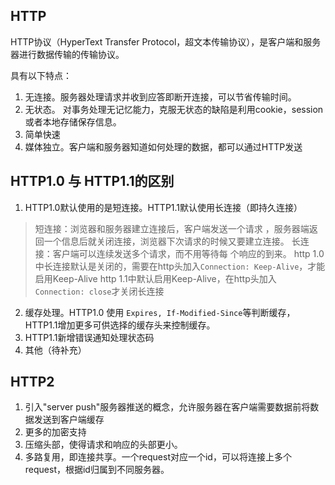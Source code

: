 ## HTTP
HTTP协议（HyperText Transfer Protocol，超文本传输协议），是客户端和服务器进行数据传输的传输协议。

具有以下特点：
1. 无连接。服务器处理请求并收到应答即断开连接，可以节省传输时间。
2. 无状态。 对事务处理无记忆能力，克服无状态的缺陷是利用cookie，session或者本地存储保存信息。
3. 简单快速
4. 媒体独立。客户端和服务器知道如何处理的数据，都可以通过HTTP发送


## HTTP1.0 与 HTTP1.1的区别
1. HTTP1.0默认使用的是短连接。HTTP1.1默认使用长连接（即持久连接）

> 短连接：浏览器和服务器建立连接后，客户端发送一个请求 ，服务器端返回一个信息后就关闭连接，浏览器下次请求的时候又要建立连接。
> 长连接：客户端可以连续发送多个请求，而不用等待每 个响应的到来。
> http 1.0中长连接默认是关闭的，需要在http头加入`Connection: Keep-Alive`，才能启用Keep-Alive
> http 1.1中默认启用Keep-Alive，在http头加入`Connection: close`才关闭长连接

2. 缓存处理。HTTP1.0 使用 `Expires, If-Modified-Since`等判断缓存，HTTP1.1增加更多可供选择的缓存头来控制缓存。
3. HTTP1.1新增错误通知处理状态码
4. 其他（待补充）

## HTTP2
1. 引入"server push"服务器推送的概念，允许服务器在客户端需要数据前将数据发送到客户端缓存
2. 更多的加密支持
3. 压缩头部，使得请求和响应的头部更小。
4. 多路复用，即连接共享。一个request对应一个id，可以将连接上多个request，根据id归属到不同服务器。
